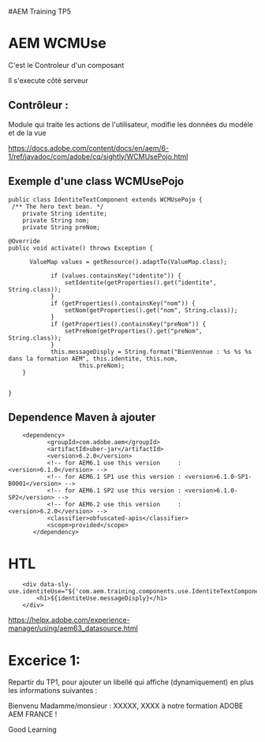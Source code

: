 #AEM Training TP5

# AEM WCMUse

C'est le Controleur d'un composant 

Il s'execute côté serveur 

Contrôleur : 
--
Module qui traite les actions de l'utilisateur, modifie les données du modèle et de la vue



https://docs.adobe.com/content/docs/en/aem/6-1/ref/javadoc/com/adobe/cq/sightly/WCMUsePojo.html

Exemple d'une class WCMUsePojo
--
    public class IdentiteTextComponent extends WCMUsePojo {
     /** The hero text bean. */
        private String identite;
     	private String nom;
     	private String preNom;
      
    @Override
    public void activate() throws Exception {
          
          ValueMap values = getResource().adaptTo(ValueMap.class);
          
          		if (values.containsKey("identite")) {
          			setIdentite(getProperties().get("identite", String.class));
          		}
          		if (getProperties().containsKey("nom")) {
          			setNom(getProperties().get("nom", String.class));
          		}
          		if (getProperties().containsKey("preNom")) {
          			setPreNom(getProperties().get("preNom", String.class));
          		}
          		this.messageDisply = String.format("BienVennue : %s %s %s dans la formation AEM", this.identite, this.nom,
          				this.preNom);
        }
      
        
    }

Dependence Maven à ajouter 
-
        <dependency>
               <groupId>com.adobe.aem</groupId>
               <artifactId>uber-jar</artifactId>
               <version>6.2.0</version>
               <!-- for AEM6.1 use this version     : <version>6.1.0</version> -->
               <!-- for AEM6.1 SP1 use this version : <version>6.1.0-SP1-B0001</version> -->
               <!-- for AEM6.1 SP2 use this version : <version>6.1.0-SP2</version> -->
               <!-- for AEM6.2 use this version     : <version>6.2.0</version> -->
               <classifier>obfuscated-apis</classifier>
               <scope>provided</scope>
           </dependency>

HTL
==

        <div data-sly-use.identiteUse="${'com.aem.training.components.use.IdentiteTextComponent'}">
			<h1>${identiteUse.messageDisply}</h1>
		</div>
   
   https://helpx.adobe.com/experience-manager/using/aem63_datasource.html
   
Excerice 1:
==
Repartir du TP1, pour ajouter un libellé qui affiche (dynamiquement) en plus les informations suivantes : 

Bienvenu Madamme/monsieur : XXXXX, XXXX à notre formation ADOBE AEM FRANCE !   


Good Learning 
